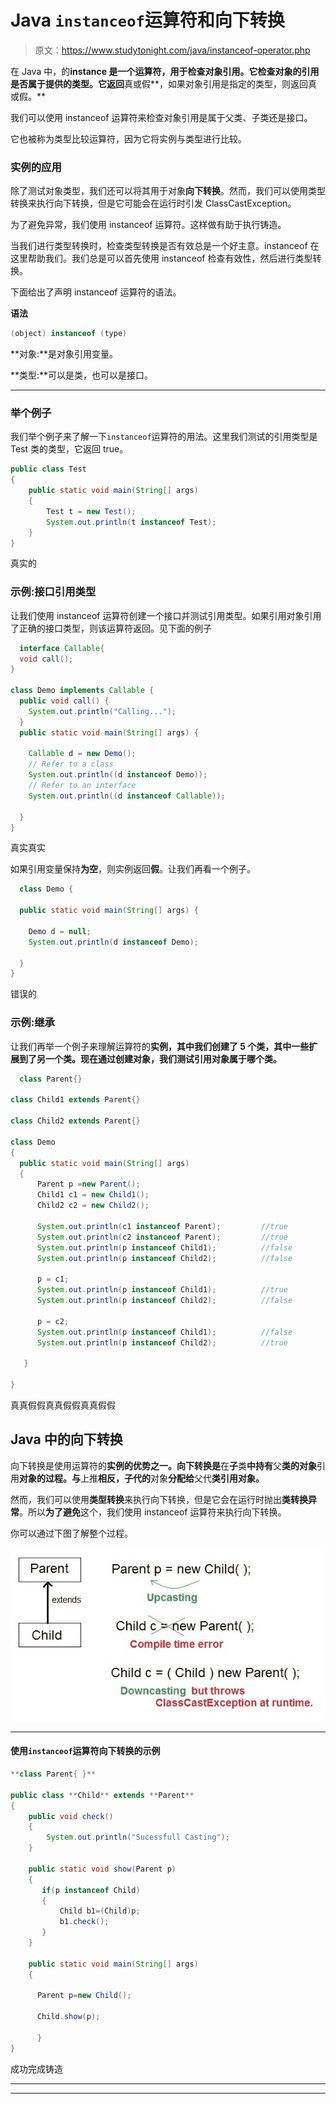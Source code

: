 # Java `instanceof`运算符和向下转换

> 原文：<https://www.studytonight.com/java/instanceof-operator.php>

在 Java 中，的**instance 是一个运算符，用于检查对象引用。它检查对象的引用是否属于提供的类型。它返回**真或假**，如果对象引用是指定的类型，则返回真或假。**

我们可以使用 instanceof 运算符来检查对象引用是属于父类、子类还是接口。

它也被称为类型比较运算符，因为它将实例与类型进行比较。

### 实例的应用

除了测试对象类型，我们还可以将其用于对象**向下转换**。然而，我们可以使用类型转换来执行向下转换，但是它可能会在运行时引发 ClassCastException。

为了避免异常，我们使用 instanceof 运算符。这样做有助于执行铸造。

当我们进行类型转换时，检查类型转换是否有效总是一个好主意。instanceof 在这里帮助我们。我们总是可以首先使用 instanceof 检查有效性，然后进行类型转换。

下面给出了声明 instanceof 运算符的语法。

**语法**

```java
(object) instanceof (type)
```

**对象:**是对象引用变量。

**类型:**可以是类，也可以是接口。

* * *

### 举个例子

我们举个例子来了解一下`instanceof`运算符的用法。这里我们测试的引用类型是 Test 类的类型，它返回 true。

```java
public class Test
{
    public static void main(String[] args)
    {
        Test t = new Test();
        System.out.println(t instanceof Test);
    }
}
```

真实的

### 示例:接口引用类型

让我们使用 instanceof 运算符创建一个接口并测试引用类型。如果引用对象引用了正确的接口类型，则该运算符返回。见下面的例子

```java
  interface Callable{
  void call();
}

class Demo implements Callable {
  public void call() {
    System.out.println("Calling...");
  }
  public static void main(String[] args) {

    Callable d = new Demo();
    // Refer to a class
    System.out.println((d instanceof Demo));
    // Refer to an interface
    System.out.println((d instanceof Callable));

  }
} 

```

真实真实

如果引用变量保持**为空**，则实例返回**假**。让我们再看一个例子。

```java
  class Demo {

  public static void main(String[] args) {

    Demo d = null;
    System.out.println(d instanceof Demo);

  }
} 

```

错误的

### 示例:继承

让我们再举一个例子来理解运算符的**实例，其中我们创建了 5 个类，其中一些扩展到了另一个类。现在通过创建对象，我们测试引用对象属于哪个类。**

```java
  class Parent{}

class Child1 extends Parent{}

class Child2 extends Parent{}

class Demo
{
  public static void main(String[] args)
  {
      Parent p =new Parent();
      Child1 c1 = new Child1();
      Child2 c2 = new Child2();

      System.out.println(c1 instanceof Parent);         //true
      System.out.println(c2 instanceof Parent);         //true
      System.out.println(p instanceof Child1);          //false
      System.out.println(p instanceof Child2);          //false

      p = c1;
      System.out.println(p instanceof Child1);          //true
      System.out.println(p instanceof Child2);          //false

      p = c2;
      System.out.println(p instanceof Child1);          //false
      System.out.println(p instanceof Child2);          //true

   }

} 

```

真真假假真真假假真真假假

## Java 中的向下转换

向下转换是使用运算符的**实例的优势之一。向下转换是**在**子**类**中持有**父**类的对象**引用**对象的过程。与**上推**相反，子代的**对象**分配给**父代**类引用对象。**

然而，我们可以使用**类型转换**来执行向下转换，但是它会在运行时抛出**类转换异常**。所以**为了避免**这个，我们使用 instanceof 运算符来执行向下转换。

你可以通过下图了解整个过程。

![downcasting in java](img/2131d06b0708a0826332faf7ab3b6a47.png)

* * *

#### 使用`instanceof`运算符向下转换的示例

```java
**class Parent{ }**

public class **Child** extends **Parent**
{
    public void check()
    {
        System.out.println("Sucessfull Casting");
    }

    public static void show(Parent p)
    {
       if(p instanceof Child)
       {
           Child b1=(Child)p;
           b1.check();
       }
    }

    public static void main(String[] args)
    {

      Parent p=new Child();

      Child.show(p);

      }
}
```

成功完成铸造

* * *

* * *